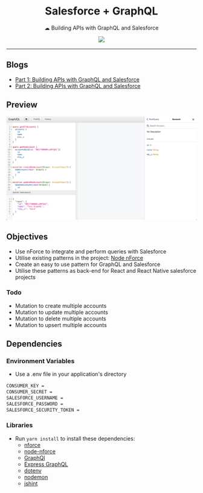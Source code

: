 
<h1 align="center">Salesforce + GraphQL</h1>
<p align="center">☁︎ Building APIs with GraphQL and Salesforce</p>
<p align="center"><a href="https://travis-ci.com/Gurenax/graphql-node-nforce/"><img src="https://travis-ci.com/Gurenax/graphql-node-nforce.svg?branch=master"/></a>
</p>

---

## Blogs
- [Part 1: Building APIs with GraphQL and Salesforce](https://www.mav3rik.com/blog/salesforce-graphql)
- [Part 2: Building APIs with GraphQL and Salesforce](#)

## Preview
![](/docs/images/graphql.png)

## Objectives
- Use nForce to integrate and perform queries with Salesforce
- Utilise existing patterns in the project: [Node nForce](https://github.com/Gurenax/node-nforce)
- Create an easy to use pattern for GraphQL and Salesforce
- Utilise these patterns as back-end for React and React Native salesforce projects

### Todo
- Mutation to create multiple accounts
- Mutation to update multiple accounts
- Mutation to delete multiple accounts
- Mutation to upsert multiple accounts


## Dependencies
### Environment Variables
- Use a .env file in your application's directory
```
CONSUMER_KEY = 
CONSUMER_SECRET = 
SALESFORCE_USERNAME = 
SALESFORCE_PASSWORD = 
SALESFORCE_SECURITY_TOKEN = 
```

### Libraries
- Run `yarn install` to install these dependencies:
  - [nforce](https://github.com/kevinohara80/nforce)
  - [node-nforce](https://github.com/Gurenax/node-nforce)
  - [GraphQl](https://github.com/graphql/graphql-js)
  - [Express GraphQL](https://github.com/graphql/express-graphql)
  - [dotenv](https://github.com/motdotla/dotenv)
  - [nodemon](https://github.com/remy/nodemon)
  - [jshint](https://github.com/jshint/jshint)
